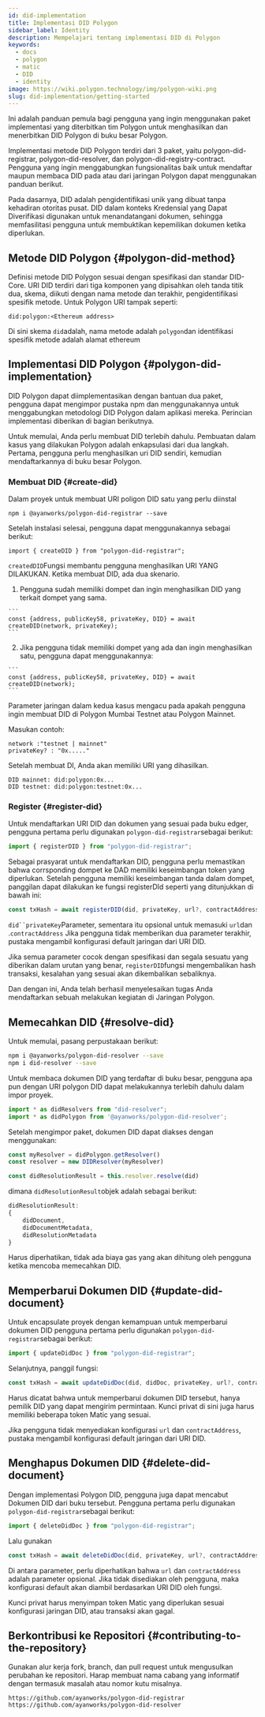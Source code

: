 ```yaml
---
id: did-implementation
title: Implementasi DID Polygon
sidebar_label: Identity
description: Mempelajari tentang implementasi DID di Polygon
keywords:
  - docs
  - polygon
  - matic
  - DID
  - identity
image: https://wiki.polygon.technology/img/polygon-wiki.png
slug: did-implementation/getting-started
---
```


Ini adalah panduan pemula bagi pengguna yang ingin menggunakan paket implementasi yang diterbitkan tim Polygon untuk menghasilkan dan menerbitkan DID Polygon di buku besar Polygon.

Implementasi metode DID Polygon terdiri dari 3 paket, yaitu polygon-did-registrar, polygon-did-resolver, dan polygon-did-registry-contract. Pengguna yang ingin menggabungkan fungsionalitas baik untuk mendaftar maupun membaca DID pada atau dari jaringan Polygon dapat menggunakan panduan berikut.

Pada dasarnya, DID adalah pengidentifikasi unik yang dibuat tanpa kehadiran otoritas pusat.  DID dalam konteks Kredensial yang Dapat Diverifikasi digunakan untuk menandatangani dokumen, sehingga memfasilitasi pengguna untuk membuktikan kepemilikan dokumen ketika diperlukan.

## Metode DID Polygon {#polygon-did-method}

Definisi metode DID Polygon sesuai dengan spesifikasi dan standar DID-Core. URI DID terdiri dari tiga komponen yang dipisahkan oleh tanda titik dua, skema, diikuti dengan nama metode dan terakhir, pengidentifikasi spesifik metode. Untuk Polygon URI tampak seperti:

```
did:polygon:<Ethereum address>
```

Di sini skema `did`adalah, nama metode adalah `polygon`dan identifikasi spesifik metode adalah alamat ethereum

## Implementasi DID Polygon {#polygon-did-implementation}

DID Polygon dapat diimplementasikan dengan bantuan dua paket, pengguna dapat mengimpor pustaka npm dan menggunakannya untuk menggabungkan metodologi DID Polygon dalam aplikasi mereka. Perincian implementasi diberikan di bagian berikutnya.

Untuk memulai, Anda perlu membuat DID terlebih dahulu. Pembuatan dalam kasus yang dilakukan Polygon adalah enkapsulasi dari dua langkah. Pertama, pengguna perlu menghasilkan uri DID sendiri, kemudian mendaftarkannya di buku besar Polygon.

### Membuat DID {#create-did}

Dalam proyek untuk membuat URI poligon DID satu yang perlu diinstal

```
npm i @ayanworks/polygon-did-registrar --save
```

Setelah instalasi selesai, pengguna dapat menggunakannya sebagai berikut:

```
import { createDID } from "polygon-did-registrar";
```

`createdDID`Fungsi membantu pengguna menghasilkan URI YANG DILAKUKAN. Ketika membuat DID, ada dua skenario.

  1. Pengguna sudah memiliki dompet dan ingin menghasilkan DID yang terkait dompet yang sama.

    ```
    const {address, publicKey58, privateKey, DID} = await createDID(network, privateKey);
    ```

  2. Jika pengguna tidak memiliki dompet yang ada dan ingin menghasilkan satu, pengguna dapat menggunakannya:

    ```
    const {address, publicKey58, privateKey, DID} = await createDID(network);
    ```

Parameter jaringan dalam kedua kasus mengacu pada apakah pengguna ingin membuat DID di Polygon Mumbai Testnet atau Polygon Mainnet.

Masukan contoh:

```
network :"testnet | mainnet"
privateKey? : "0x....."
```

Setelah membuat DI, Anda akan memiliki URI yang dihasilkan.

```
DID mainnet: did:polygon:0x...
DID testnet: did:polygon:testnet:0x...
```

### Register {#register-did}

Untuk mendaftarkan URI DID dan dokumen yang sesuai pada buku edger, pengguna pertama perlu digunakan `polygon-did-registrar`sebagai berikut:

```js
import { registerDID } from "polygon-did-registrar";
```

Sebagai prasyarat untuk mendaftarkan DID, pengguna perlu memastikan bahwa corrsponding dompet ke DAD memiliki keseimbangan token yang diperlukan. Setelah pengguna memiliki keseimbangan tanda dalam dompet, panggilan dapat dilakukan ke fungsi registerDId seperti yang ditunjukkan di bawah ini:

```js
const txHash = await registerDID(did, privateKey, url?, contractAddress?);
```

`did``privateKey`Parameter, sementara itu opsional untuk memasuki `url`dan .`contractAddress` Jika pengguna tidak memberikan dua parameter terakhir, pustaka mengambil konfigurasi default jaringan dari URI DID.

Jika semua parameter cocok dengan spesifikasi dan segala sesuatu yang diberikan dalam urutan yang benar, `registerDID`fungsi mengembalikan hash transaksi, kesalahan yang sesuai akan dikembalikan sebaliknya.

Dan dengan ini, Anda telah berhasil menyelesaikan tugas Anda mendaftarkan sebuah melakukan kegiatan di Jaringan Polygon.

## Memecahkan DID {#resolve-did}

Untuk memulai, pasang perpustakaan berikut:

```bash
npm i @ayanworks/polygon-did-resolver --save
npm i did-resolver --save
```

Untuk membaca dokumen DID yang terdaftar di buku besar, pengguna apa pun dengan URI polygon DID dapat melakukannya terlebih dahulu dalam impor proyek.

```js
import * as didResolvers from "did-resolver";
import * as didPolygon from '@ayanworks/polygon-did-resolver';
```

Setelah mengimpor paket, dokumen DID dapat diakses dengan menggunakan:

```js
const myResolver = didPolygon.getResolver()
const resolver = new DIDResolver(myResolver)

const didResolutionResult = this.resolver.resolve(did)
```

dimana `didResolutionResult`objek adalah sebagai berikut:

```js
didResolutionResult:
{
    didDocument,
    didDocumentMetadata,
    didResolutionMetadata
}
```

Harus diperhatikan, tidak ada biaya gas yang akan dihitung oleh pengguna ketika mencoba memecahkan DID.

## Memperbarui Dokumen DID {#update-did-document}

Untuk encapsulate proyek dengan kemampuan untuk memperbarui dokumen DID pengguna pertama perlu digunakan `polygon-did-registrar`sebagai berikut:

```js
import { updateDidDoc } from "polygon-did-registrar";
```

Selanjutnya, panggil fungsi:

```js
const txHash = await updateDidDoc(did, didDoc, privateKey, url?, contractAddress?);
```

Harus dicatat bahwa untuk memperbarui dokumen DID tersebut, hanya pemilik DID yang dapat mengirim permintaan. Kunci privat di sini juga harus memiliki beberapa token Matic yang sesuai.

Jika pengguna tidak menyediakan konfigurasi `url` dan `contractAddress`, pustaka mengambil konfigurasi default jaringan dari URI DID.

## Menghapus Dokumen DID {#delete-did-document}

Dengan implementasi Polygon DID, pengguna juga dapat mencabut Dokumen DID dari buku tersebut. Pengguna pertama perlu digunakan `polygon-did-registrar`sebagai berikut:

```js
import { deleteDidDoc } from "polygon-did-registrar";
```

Lalu gunakan

```js
const txHash = await deleteDidDoc(did, privateKey, url?, contractAddress?);
```

Di antara parameter, perlu diperhatikan bahwa `url` dan `contractAddress` adalah parameter opsional. Jika tidak disediakan oleh pengguna, maka konfigurasi default akan diambil berdasarkan URI DID oleh fungsi.

Kunci privat harus menyimpan token Matic yang diperlukan sesuai konfigurasi jaringan DID, atau transaksi akan gagal.

## Berkontribusi ke Repositori {#contributing-to-the-repository}

Gunakan alur kerja fork, branch, dan pull request untuk mengusulkan perubahan ke repositori. Harap membuat nama cabang yang informatif dengan termasuk masalah atau nomor kutu misalnya.

```
https://github.com/ayanworks/polygon-did-registrar
https://github.com/ayanworks/polygon-did-resolver
```
